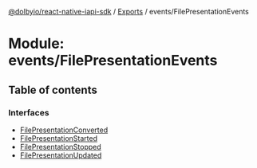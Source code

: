 [@dolbyio/react-native-iapi-sdk](../README.md) / [Exports](../modules.md) / events/FilePresentationEvents

# Module: events/FilePresentationEvents

## Table of contents

### Interfaces

- [FilePresentationConverted](../interfaces/events_FilePresentationEvents.FilePresentationConverted.md)
- [FilePresentationStarted](../interfaces/events_FilePresentationEvents.FilePresentationStarted.md)
- [FilePresentationStopped](../interfaces/events_FilePresentationEvents.FilePresentationStopped.md)
- [FilePresentationUpdated](../interfaces/events_FilePresentationEvents.FilePresentationUpdated.md)

